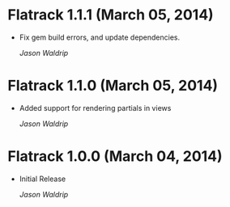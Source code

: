 # Flatrack 1.1.1 (March 05, 2014)

*   Fix gem build errors, and update dependencies.

    *Jason Waldrip*

# Flatrack 1.1.0 (March 05, 2014)

*   Added support for rendering partials in views

    *Jason Waldrip*

# Flatrack 1.0.0 (March 04, 2014)

*   Initial Release

    *Jason Waldrip*